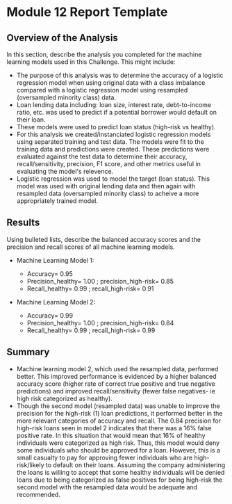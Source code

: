 # Module 12 Report Template

## Overview of the Analysis

In this section, describe the analysis you completed for the machine learning models used in this Challenge. This might include:

* The purpose of this analysis was to determine the accuracy of a logistic regression model when using original data with a class imbalance compared with a logistic regression model using resampled (oversampled minority class) data.
* Loan lending data including: loan size, interest rate, debt-to-income ratio, etc. was used to predict if a potential borrower would default on their loan.
* These models were used to predict loan status (high-risk vs healthy).
* For this analysis we created/instanciated logistic regression models using separated training and test data. The models were fit to the training data and predictions were created. These predictions were evaluated against the test data to determine their accuracy, recall/sensitivity, precision, F1 score, and other metrics useful in evaluating the model's relevence.
* Logistic regression was used to model the target (loan status). This model was used with original lending data and then again with resampled data (oversampled minority class) to acheive a more appropriately trained model. 

## Results

Using bulleted lists, describe the balanced accuracy scores and the precision and recall scores of all machine learning models.

* Machine Learning Model 1:
  * Accuracy= 0.95
  * Precision_healthy= 1.00 ; precision_high-risk= 0.85
  * Recall_healthy= 0.99 ; recall_high-risk= 0.91


* Machine Learning Model 2:
  * Accuracy= 0.99
  * Precision_healthy= 1.00 ; precision_high-risk= 0.84
  * Recall_healthy= 0.99 ; recall_high-risk= 0.99

## Summary


* Machine learning model 2, which used the resampled data, performed better. This improved performance is evidenced by a higher balanced accuracy score (higher rate of correct true positive and true negative predictions) and improved recall/sensitivity (fewer false negatives- ie high risk categorized as healthy). 
* Though the second model (resampled data) was unable to improve the precision for the high-risk (1) loan predictions, it performed better in the more relevant categories of accuracy and recall. The 0.84 precision for high-risk loans seen in model 2 indicates that there was a 16% false positive rate. In this situation that would mean that 16% of healthy individuals were categorized as high risk. Thus, this model would deny some individuals who should be approved for a loan. However, this is a small casualty to pay for approving fewer individuals who are high-risk/likely to default on their loans. Assuming the company administering the loans is willing to accept that some healthy individuals will be denied loans due to being categorized as false positives for being high-risk the second model with the resampled data would be adequate and recommended.

